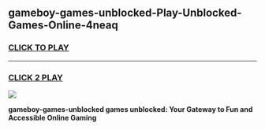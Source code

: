 
## gameboy-games-unblocked-Play-Unblocked-Games-Online-4neaq
<h3>
<a href="https://premium76.site?title=gameboy-games-unblocked&ref=25A">CLICK TO PLAY</a></h3>
<hr>

<h3>
<a href="https://premium76.site?title=gameboy-games-unblocked&ref=25A">CLICK 2 PLAY</a>
  
</h3>

<a href="https://premium76.site?title=gameboy-games-unblocked&ref=25A"><img src="https://clearcache.store/games.png"></a>


**gameboy-games-unblocked games unblocked: Your Gateway to Fun and Accessible Online Gaming**
